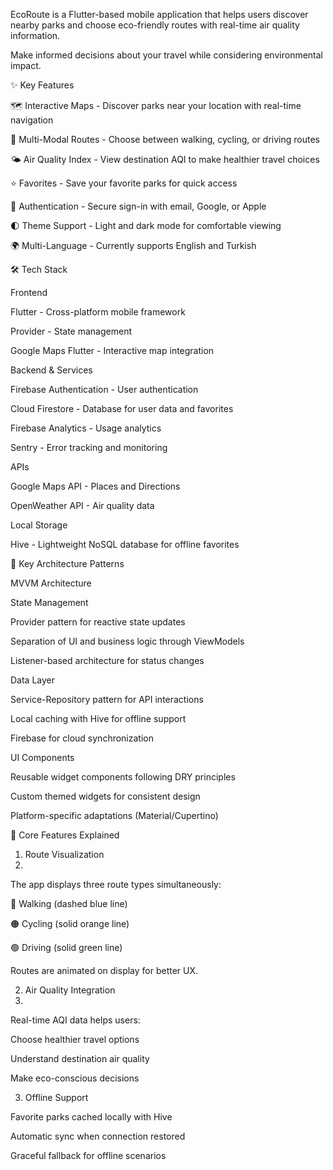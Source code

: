 EcoRoute is a Flutter-based mobile application that helps users discover nearby parks and choose eco-friendly routes with real-time air quality information. 

Make informed decisions about your travel while considering environmental impact.

✨ Key Features

🗺️ Interactive Maps - Discover parks near your location with real-time navigation

🚶 Multi-Modal Routes - Choose between walking, cycling, or driving routes

🌤️ Air Quality Index - View destination AQI to make healthier travel choices

⭐ Favorites - Save your favorite parks for quick access

🔐 Authentication - Secure sign-in with email, Google, or Apple

🌓 Theme Support - Light and dark mode for comfortable viewing

🌍 Multi-Language - Currently supports English and Turkish


🛠️ Tech Stack

Frontend

Flutter - Cross-platform mobile framework

Provider - State management

Google Maps Flutter - Interactive map integration

Backend & Services

Firebase Authentication - User authentication

Cloud Firestore - Database for user data and favorites

Firebase Analytics - Usage analytics

Sentry - Error tracking and monitoring

APIs

Google Maps API - Places and Directions

OpenWeather API - Air quality data

Local Storage

Hive - Lightweight NoSQL database for offline favorites

🔑 Key Architecture Patterns

MVVM Architecture

State Management

Provider pattern for reactive state updates

Separation of UI and business logic through ViewModels

Listener-based architecture for status changes

Data Layer

Service-Repository pattern for API interactions

Local caching with Hive for offline support

Firebase for cloud synchronization

UI Components

Reusable widget components following DRY principles

Custom themed widgets for consistent design

Platform-specific adaptations (Material/Cupertino)

🌟 Core Features Explained

1. Route Visualization
2. 
The app displays three route types simultaneously:

🔵 Walking (dashed blue line)

🟠 Cycling (solid orange line)

🟢 Driving (solid green line)

Routes are animated on display for better UX.

2. Air Quality Integration
3. 
Real-time AQI data helps users:

Choose healthier travel options

Understand destination air quality

Make eco-conscious decisions

3. Offline Support

Favorite parks cached locally with Hive

Automatic sync when connection restored

Graceful fallback for offline scenarios
